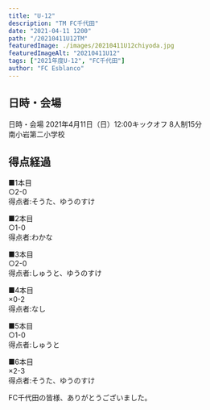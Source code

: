 ```yaml
---
title: "U-12"
description: "TM FC千代田"
date: "2021-04-11 1200"
path: "/20210411U12TM"
featuredImage: ./images/20210411U12chiyoda.jpg
featuredImageAlt: "20210411U12"
tags: ["2021年度U-12", "FC千代田"]
author: "FC Esblanco"
---
```




## 日時・会場

日時・会場
2021年4月11日（日）12:00キックオフ 8人制15分  
南小岩第二小学校

## 得点経過

■1本目  
○2-0  
得点者:そうた、ゆうのすけ

■2本目  
○1-0  
得点者:わかな

■3本目  
○2-0  
得点者:しゅうと、ゆうのすけ

■4本目  
×0-2  
得点者:なし

■5本目  
○1-0  
得点者:しゅうと

■6本目  
×2-3  
得点者:そうた、ゆうのすけ

FC千代田の皆様、ありがとうございました。
